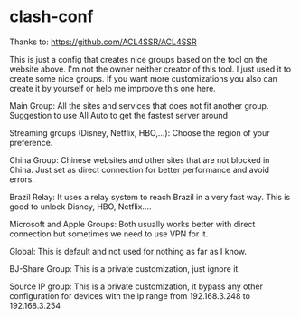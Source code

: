 # clash-conf

Thanks to: https://github.com/ACL4SSR/ACL4SSR

  This is just a config that creates nice groups based on the tool on the website above.
  I'm not the owner neither creator of this tool. I just used it to create some nice groups.
  If you want more customizations you also can create it by yourself or help me improove this one here.
  
  
  
  Main Group:
  All the sites and services that does not fit another group.
  Suggestion to use All Auto to get the fastest server around
  
  Streaming groups (Disney, Netflix, HBO,...):
  Choose the region of your preference. 
  
  China Group:
  Chinese websites and other sites that are not blocked in China. Just set as direct connection for better performance and avoid errors.
  
  Brazil Relay:
  It uses a relay system to reach Brazil in a very fast way. This is good to unlock Disney, HBO, Netflix....
  
  Microsoft and Apple Groups: Both usually works better with direct connection but sometimes we need to use VPN for it.
  
  Global:
  This is default and not used for nothing as far as I know.
  
  BJ-Share Group: This is a private customization, just ignore it.
  
  Source IP group: This is a private customization, it bypass any other configuration for devices with the ip range from 192.168.3.248 to 192.168.3.254
